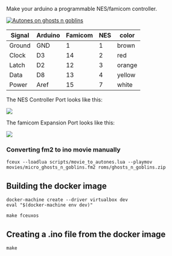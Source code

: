 Make your arduino a programmable NES/famicom controller.

[![Autones on ghosts n goblins](https://j.gifs.com/yN4MZ5.gif)](https://youtu.be/DHVvrFHG_10)

Signal | Arduino | Famicom | NES | color
-------|---------|---------|-----|------
Ground |  GND    | 1       | 1   | brown
Clock  |  D3     | 14      | 2   | red
Latch  |  D2     | 12      | 3   | orange
Data   |  D8     | 13      | 4   | yellow
Power  |  Aref   | 15      | 7   | white


The NES Controller Port looks like this:

![](nes-controller-pinout.png)

The famicom Expansion Port looks like this:

![](famicom-expansion-pinout.jpg)

### Converting fm2 to ino movie manually

    fceux --loadlua scripts/movie_to_autones.lua --playmov movies/micro_ghosts_n_goblins.fm2 roms/ghosts_n_goblins.zip

## Building the docker image

    docker-machine create --driver virtualbox dev
    eval "$(docker-machine env dev)"

    make fceuxos

## Creating a .ino file from the docker image

    make

